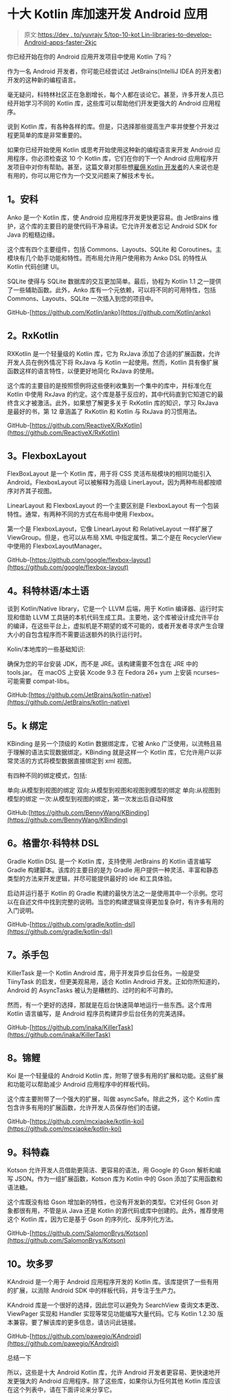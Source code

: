 # 十大 Kotlin 库加速开发 Android 应用

> 原文:[https://dev . to/yuvrajv 5/top-10-kot Lin-libraries-to-develop-Android-apps-faster-2kjc](https://dev.to/yuvrajv5/top-10-kotlin-libraries-to-develop-android-apps-faster-2kjc)

你已经开始在你的 Android 应用开发项目中使用 Kotlin 了吗？

作为一名 Android 开发者，你可能已经尝试过 JetBrains(IntelliJ IDEA 的开发者)开发的这种新的编程语言。

毫无疑问，科特林社区正在急剧增长，每个人都在谈论它。甚至，许多开发人员已经开始学习不同的 Kotlin 库，这些库可以帮助他们开发更强大的 Android 应用程序。

说到 Kotlin 库，有各种各样的库。但是，只选择那些提高生产率并使整个开发过程更简单的库是非常重要的。

如果你已经开始使用 Kotlin 或思考开始使用这种新的编程语言来开发 Android 应用程序，你必须检查这 10 个 Kotlin 库，它们在你的下一个 Android 应用程序开发项目中对你有帮助。甚至，这篇文章对那些想[雇佣 Kotlin 开发者](https://www.spaceotechnologies.com/custom-kotlin-app-development-services/)的人来说也是有用的，你可以用它作为一个交叉问题来了解技术专长。

## [](#1-anko)1。安科

Anko 是一个 Kotlin 库，使 Android 应用程序开发更快更容易。由 JetBrains 维护，这个库的主要目的是使代码干净易读。它允许开发者忘记 Android SDK for Java 的粗糙边缘。

这个库有四个主要组件，包括 Commons、Layouts、SQLite 和 Coroutines。主模块有几个助手功能和特性。而布局允许用户使用称为 Anko DSL 的特性从 Kotlin 代码创建 UI。

SQLite 使得与 SQLite 数据库的交互更加简单。最后，协程为 Kotlin 1.1 之一提供了一些辅助函数。此外，Anko 库有一个元依赖，可以将不同的可用特性，包括 Commons、Layouts、SQLite 一次插入到您的项目中。

GitHub-[https://github.com/Kotlin/anko](https://github.com/Kotlin/anko)

## [](#2-rxkotlin)2。RxKotlin

RXKotlin 是一个轻量级的 Kotlin 库，它为 RxJava 添加了合适的扩展函数，允许开发人员在例外情况下将 RxJava 与 Kotlin 一起使用。然而，Kotlin 具有像扩展函数这样的语言特性，以便更好地简化 RxJava 的使用。

这个库的主要目的是按照惯例将这些便利收集到一个集中的库中，并标准化在 Kotlin 中使用 RxJava 的约定。这个库是基于反应的，其中代码直到它知道它的最终含义才被激活。此外，如果想了解更多关于 RxKotlin 库的知识，学习 RxJava 是最好的书，第 12 章涵盖了 RxKotlin 和 Kotlin 与 RxJava 的习惯用法。

GitHub-[https://github.com/ReactiveX/RxKotlin](https://github.com/ReactiveX/RxKotlin)

## [](#3-flexboxlayout)3。FlexboxLayout

FlexBoxLayout 是一个 Kotlin 库，用于将 CSS 灵活布局模块的相同功能引入 Android。FlexboxLayout 可以被解释为高级 LinerLayout，因为两种布局都按顺序对齐其子视图。

LinearLayout 和 FlexboxLayout 的一个主要区别是 FlexboxLayout 有一个包装特性。通常，有两种不同的方式在布局中使用 Flexbox。

第一个是 FlexboxLayout，它像 LinearLayout 和 RelativeLayout 一样扩展了 ViewGroup。但是，也可以从布局 XML 中指定属性。第二个是在 RecyclerView 中使用的 FlexboxLayoutManager。

GitHub-[https://github.com/google/flexbox-layout](https://github.com/google/flexbox-layout)

## [](#4-kotlinnative)4。科特林语/本土语

谈到 Kotlin/Native library，它是一个 LLVM 后端，用于 Kotlin 编译器、运行时实现和借助 LLVM 工具链的本机代码生成工具。主要地，这个库被设计成允许平台的编译，在这些平台上，虚拟机是不期望的或不可能的，或者开发者寻求产生合理大小的自包含程序而不需要运送额外的执行运行时。

Kolin/本地库的一些基础知识:

确保为您的平台安装 JDK，而不是 JRE。该构建需要不包含在 JRE 中的 tools.jar。
在 macOS 上安装 Xcode 9.3
在 Fedora 26+ yum 上安装 ncurses–可能需要 compat-libs。

GitHub:[https://github.com/JetBrains/kotlin-native](https://github.com/JetBrains/kotlin-native)

## [](#5-kbinding)5。k 绑定

KBinding 是另一个顶级的 Kotlin 数据绑定库，它被 Anko 广泛使用，以流畅且易于理解的语法实现数据绑定。KBinding 就是这样一个 Kotlin 库，它允许用户以非常灵活的方式将模型数据直接绑定到 xml 视图。

有四种不同的绑定模式，包括:

单向:从模型到视图的绑定
双向:从模型到视图和视图到模型的绑定
单向:从视图到模型的绑定
一次:从模型到视图的绑定，第一次发出后自动释放

GitHub:[https://github.com/BennyWang/KBinding](https://github.com/BennyWang/KBinding)

## [](#6-gradle-kotlin-dsl)6。格雷尔·科特林 DSL

Gradle Kotlin DSL 是一个 Kotlin 库，支持使用 JetBrains 的 Kotlin 语言编写 Gradle 构建脚本。该库的主要目的是为 Gradle 用户提供一种灵活、丰富和静态类型的方法来开发逻辑，并尽可能提供最好的 ide 和工具体验。

启动并运行基于 Kotlin 的 Gradle 构建的最快方法之一是使用其中一个示例。您可以在自述文件中找到完整的说明。当您的构建逻辑变得更加复杂时，有许多有用的入门说明。

GitHub-[https://github.com/gradle/kotlin-dsl](https://github.com/gradle/kotlin-dsl)

## [](#7-killertask)7。杀手包

KillerTask 是一个 Kotlin Android 库，用于开发异步后台任务。一般是受 TiinyTask 的启发，但更美观易用，适合 Kotlin Android 开发。正如你所知道的，Android 的 AsyncTasks 被认为是糟糕的、过时的和不可靠的。

然而，有一个更好的选择，那就是在后台快速简单地运行一些东西。这个库用 Kotlin 语言编写，是 Android 程序员构建异步后台任务的完美选择。

GitHub-[https://github.com/inaka/KillerTask](https://github.com/inaka/KillerTask)

## [](#8-koi)8。锦鲤

Koi 是一个轻量级的 Android Kotlin 库，附带了很多有用的扩展和功能。这些扩展和功能可以帮助减少 Android 应用程序中的样板代码。

这个库主要附带了一个强大的扩展，叫做 asyncSafe。除此之外，这个 Kotlin 库包含许多有用的扩展函数，允许开发人员保存他们的击键。

GitHub-[https://github.com/mcxiaoke/kotlin-koi](https://github.com/mcxiaoke/kotlin-koi)

## [](#9-kotson)9。科特森

Kotson 允许开发人员借助更简洁、更容易的语法，用 Google 的 Gson 解析和编写 JSON。作为一组扩展函数，Kotson 库为 Kotlin 中的 Gson 添加了实用函数和语法糖。

这个库既没有给 Gson 增加新的特性，也没有开发新的类型。它对任何 Gson 对象都很有用，不管是从 Java 还是 Kotlin 的源代码或库中创建的。此外，推荐使用这个 Kotlin 库，因为它是基于 Gson 的序列化、反序列化方法。

GitHub-[https://github.com/SalomonBrys/Kotson](https://github.com/SalomonBrys/Kotson)

## [](#10-kandroid)10。坎多罗

KAndroid 是一个用于 Android 应用程序开发的 Kotlin 库。该库提供了一些有用的扩展，以消除 Android SDK 中的样板代码，并专注于生产力。

KAndroid 库是一个很好的选择，因此您可以避免为 SearchView 查询文本更改、ViewPager 实现和 Handler 实现等常见功能编写大量代码。它与 Kotlin 1.2.30 版本兼容。要了解该库的更多信息，请访问此链接。

GitHub-[https://github.com/pawegio/KAndroid](https://github.com/pawegio/KAndroid)

总结一下

所以，这些是十大 Android Kotlin 库，允许 Android 开发者更容易、更快速地开发更强大的 Android 应用程序。除了这些库，如果你认为任何其他 Kotlin 库应该在这个列表中，请在下面评论来分享它。